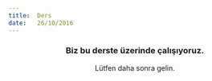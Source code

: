 ```yaml
---
title:  Ders
date:   26/10/2016
---
```


### <center>Biz bu derste üzerinde çalışıyoruz.</center>
<center>Lütfen daha sonra gelin.</center>